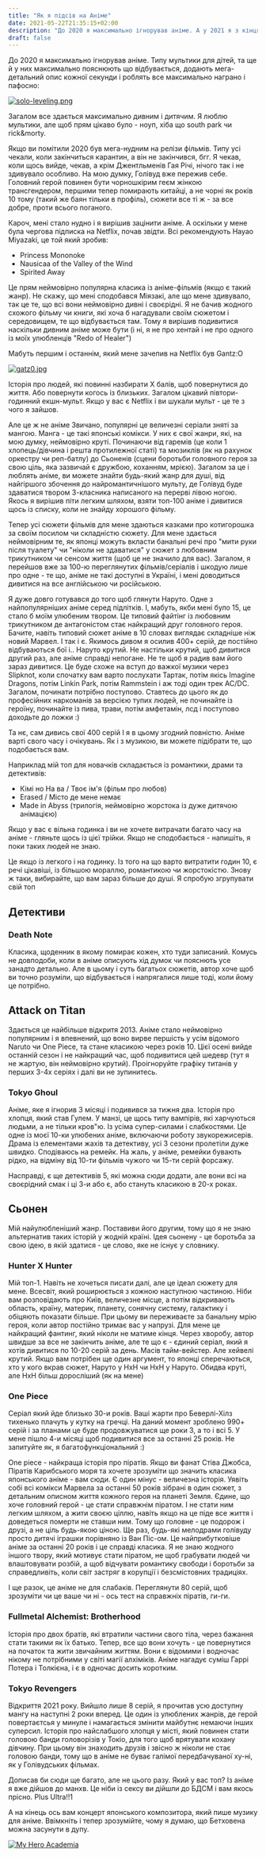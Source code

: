 ```yaml
---
title: "Як я підсів на Аніме"
date: 2021-05-22T21:35:15+02:00
description: "До 2020 я максимально ігнорував аніме. А у 2021 я з кінцями закохався у цей жанр і тепер голівуд нагадує телепузиків із 90х"
draft: false
---
```


До 2020 я максимально ігнорував аніме. Типу мультики для дітей, та ще й у них максимально пояснюють що відбувається, додають мега-детальний опис кожної секунди і роблять все максимально награно і пафосно: 

[![solo-leveling.png](https://i.postimg.cc/VNhm815W/solo-leveling.png)](https://postimg.cc/yJ0wmMmD)

Загалом все здається максимально дивним і дитячим. Я люблю мультики, але щоб прям цікаво було - ноуп, хіба що south park чи rick&morty.   

Якщо ви помітили 2020 був мега-нудним на релізи фільмів. Типу усі чекали, коли закінчиться карантин, а він не закінчився, бгг. Я чекав, коли щось вийде, чекав, а крім Джентльменів Гая Річі, нічого так і не здивувало особливо. На мою думку, Голівуд вже пережив себе. Головний герой повинен бути чорношкірим геєм жінкою трансгендером, першими тепер помирають китайці, а не чорні як років 10 тому (такий же баян тільки в профіль), сюжети все ті ж - за все добре, проти всього поганого.   

Кароч, мені стало нудно і я вирішив зацінити аніме. А оскільки у мене була чергова підписка на Netflix, почав звідти. Всі рекомендують Hayao Miyazaki, це той який зробив:   
* Princess Mononoke  
* Nausicaa of the Valley of the Wind  
* Spirited Away  
 
Це прям неймовірно популярна класика із аніме-фільмів (якщо є такий жанр). Не скажу, що мені сподобався Міязакі, але що мене здивувало, так це те, що всі вони неймовірно дивні і своєрідні. Я не бачив жодного схожого фільму чи книги, які хоча б нагадували своїм сюжетом і середовищем, те що відбувається там. Тому я вирішив подивитися наскільки дивним аніме може бути (і ні, я не про хентай і не про одного із моїх улюбленців \"Redo of Healer\")   

Мабуть першим і останнім, який мене зачепив на Netflix був Gantz:O 

[![gatz0.jpg](https://i.postimg.cc/66nwDkKC/gatz0.jpg)](https://postimg.cc/DmvtGY8z)

Історія про людей, які повинні назбирати Х балів, щоб повернутися до життя. Або повернути когось із близьких. Загалом цікавий півтори-годинний екшн-мульт. Якщо у вас є Netflix і ви шукали мульт - це те з чого я зайшов.  

Але це ж не аніме 
Звичано, популярні це величезні серіали зняті за мангою. Манга - це такі японські комікси. У них є свої жанри, які, на мою думку, неймовірно круті. Починаючи від гаремів (це коли 1 хлопець/дівчина і решта протилежної статі) та мюзиклів (як на рахунок оркестру чи реп-батлу) до Сьоненів (сцени боротьби головного героя за свою ціль, яка зазвичай є дружбою, коханням, мрією). Загалом за це і люблять аніме, ви можете знайти будь-який жанр для душі, від найгіршого збочення до найромантичнішого мульту, де Голівуд буде здаватися твором 3-класника написаного на перерві лівою ногою.   Якось я вирішив піти легким шляхом, взяти топ-100 аніме і дивитися щось із списку, коли не знайду хорошого фільму. 

Тепер усі сюжети фільмів для мене здаються казками про котигорошка за своїм посилом чи складністю сюжету. Для мене здається неймовірним те, як японці можуть вкласти банальні речі про \"мити руки після туалету\" чи \"ніколи не здаватися\" у сюжет з любовним трикутником чи сенсом життя (щоб це не значило для вас). Загалом, я перейшов вже за 100-ю переглянутих фільмів/серіалів і шкодую лише про одне - те що, аніме не такі доступні в Україні, і мені доводиться дивитися на все англійською чи російською.   

Я дуже довго готувався до того щоб глянути Наруто. Одне з найпопулярніших аніме серед підлітків. І, мабуть, якби мені було 15, це стало б моїм улюбеним твором. Це типовий файтінг із любовним трикутником де антагоністом стає найкращий друг головного героя. Бачите, навіть типовий сюжет аніме в 10 словах виглядає складніше ніж новий Марвел. І так і є. Якимось дивом я осилив 400+ серій, де постійно відбуваються бої і.. Наруто крутий. Не настільки крутий, щоб дивитися другий раз, але аніме справді непогане. Не те щоб я радив вам його зараз дивитися. Це буде схоже на вступ до важкої музики через Slipknot, коли спочатку вам варто послухати Тартак, потім якісь Imagine Dragons, потім Linkin Park, потім Rammstein і аж тоді один трек AC/DC. Загалом, починати потрібно поступово. Ставтесь до цього як до професійних наркоманів за версією тупих людей, не починайте із героїну, починайте із пива, трави, потім амфетамін, лсд і поступово доходьте до ложки :)   

Та нє, сам дивись свої 400 серій І я в цьому згодний повністю. Аніме варті свого часу і очікувань. Як і з музикою, ви можете підібрати те, що подобається вам. 

Наприклад мій топ для новачків складається із романтики, драми та детективів:   
* Кімі но На ва / Твоє ім'я (фільм про любов)  
* Erased / Місто де мене немає  
* Made in Abyss (трилогія, неймовірно жорстока із дуже дитячою анімацією)  
 
Якщо у вас є вільна годинка і ви не хочете витрачати багато часу на аніме - гляньте щось із цієї трійки. Якщо не сподобається - напишіть, я поки таких людей не знаю.   

Це якщо із легкого і на годинку. Із того на що варто витратити годин 10, є речі цікавіші, із більшою мораллю, романтикою чи жорстокістю. Знову ж таки, вибирайте, що вам зараз більше до душі. Я спробую згрупувати свій топ  

## Детективи 

### Death Note  

Класика, щоденник в якому помирає кожен, хто туди записаний. Комусь не довподоби, коли в аніме описують хід думок чи пояснють усе занадто детально. Але в цьому і суть багатьох сюжетів, автор хоче щоб ви точно розуміли, що відбувається і напрягалися лише тоді, коли йому це потрібно.   

## Attack on Titan 

Здається це найбільше відкритя 2013. Аніме стало неймовірно популярним і я впевнений, що воно вирве першість у усім відомого Naruto чи One Piece, та стане класикою через років 10. Цієї осені вийде останній сезон і не найкращий час, щоб подивитися цей шедевр (тут я не жартую, він неймовірно крутий). Проігноруйте графіку титанів у перших 3-4х серіях і далі ви не зупинитесь.   

### Tokyo Ghoul 

Аніме, яке я ігнорив 3 місяці і подивився за тижня два. Історія про хлопця, який став Гулем. У манзі, це щось типу вампірів, які харчуються людьми, а не тільки кров\"ю. Із усіма супер-силами і слабкостями. Це одне із моєї 10-ки улюбених аніме, включаючи роботу звукорежисерів. Драма із елементами жахів та детективу, усі 3 сезони пролетіли дуже швидко. Сподіваюсь на ремейк. На жаль, у аніме, ремейки бувають рідко, на відміну від 10-ти фільмів чужого чи 15-ти серій форсажу.  

Насправді, є ще детективів 5, які можна сюди додати, але вони всі на своєрідний смак і ці 3-и або є, або стануть класикою в 20-х роках.   

## Сьонен 

Мій найулюбленіший жанр. Поставиви його другим, тому що я не знаю альтернатив таких історій у жодній країні. Ідея сьонену - це боротьба за свою ідею, в якій здатися - це слово, яке не існує у словнику.   

### Hunter X Hunter 

Мій топ-1. Навіть не хочеться писати далі, але це ідеал сюжету для мене. Всесвіт, який роширюється з кожною наступною частиною. Ніби вам розповідають про Київ, величезне місце, а потім відкривають область, країну, материк, планету, сонячну систему, галактику і обіцяють показати більше. При цьому ви переживаєте за банальну мрію героя, коли автор постійно тримає вас у напрузі. Для мене це найкращий фантинг, який ніколи не матиме кінця. Через хворобу, автор швидше за все не закінчить аніме, але те що є - єдиний серіал, який я хотів дивитися по 10-20 серій за день. Масів тайм-вейстер. Але хейвелі крутий. Якщо вам потрібен ще один аргумент, то японці сперечаються, хто у кого вкрав сюжет, Наруто у HxH чи HxH у Наруто. Обидва круті, але HxH більш доросліший (як на мене)  

### One Piece 

Серіал який йде близько 30-и років. Ваші жарти про Беверлі-Хілз тихенько плачуть у кутку на гречці. На даний момент зроблено 990+ серій і за планами це буде продовжуватися ще роки 3, а то і всі 5. У мене пішло 4-и місяці щоб подивитися все за останні 25 років. Не запитуйте як, я багатофункціональний :)  

One piece - найкраща історія про піратів. Якщо ви фанат Стіва Джобса, Піратів Карибського моря та хочете зрозуміти що значить класика японського аніме - вам сюди. Є один мінус - величезна історія. Уявіть собі всі комікси Марвела за останні 50 років зібрані в один сюжет, з детальним описном життя кожного героя на планеті Земля. Єдине, що хоче головний герой - це стати справжнім піратом. І не стати ним легким шляхом, а жити своєю ціллю, навіть якщо на це піде все життя і доведеться померти не ставши ним. Тому що головне - це подорож і друзі, а не ціль будь-якою ціною.   Ще раз, будь-які мелодрами голівуду просто дитячі іграшки порівняно із Ван Піс-ом. Це найприбутковіше аніме за останні 20 років і це справді класика. Я не знаю жодного іншого твору, який мотивує стати піратом, не щоб грабувати людей чи влаштовувати розбій, а щоб відчувати романтику свободи і боротьби за справедливіть, коли світ застряг в корупції і безсмістовних традиціях.   

І ще разок, це аніме не для слабаків. Переглянути 80 серій, щоб зрозуміти чи це ваше чи ні - ось тест на справжніх піратів, ги-ги.  

### Fullmetal Alchemist: Brotherhood 

Історія про двох братів, які втратили частини свого тіла, через бажання стати такими як їх батько. Тепер, все що вони хочуть - це повернутися на початок та жити звичайним життям. Вони є відомими і водночас нікому не потрібними у світі магії алхіміків. Аніме нагадує суміш Гаррі Потера і Толкієна, і є в одночас досить коротким.   

### Tokyo Revengers 

Відкриття 2021 року. Вийшло лише 8 серій, я прочитав усю доступну мангу на наступні 2 роки вперед. Це один із улюблених жанрів, де герой повертаєтсья у минуле і намагається змінити майбутнє немаючи інших суперсил. Історія про найслабшого хлопця у місті, який повинен стати головою банди головорізів у Токіо, для того щоб врятувати кохану дівчину. При цьому він знаходить друзів і звісно ж ніколи не стає головою банди, тому що в аніме не буває галімої передбачуваної ху-ні, як у Голівудських фільмах.

Дописав би сюди ще багато, але не цього разу. Який у вас топ?
Із аніме я вже дійшов до манхв. Це ніби із сексу ви дійшли до БДСМ і вам якось прісно. Plus Ultra!!1

А на кінець ось вам концерт японського композитора, який пише музику для аніме. Ввімкніть і тепер зрозумійте, чому я думаю, що Бетховена можна засунути в дупу.

[![My Hero Academia](https://img.youtube.com/vi/G-yTeYWWEpU/hqdefault.jpg)](https://youtu.be/G-yTeYWWEpU "My Hero Academia")
